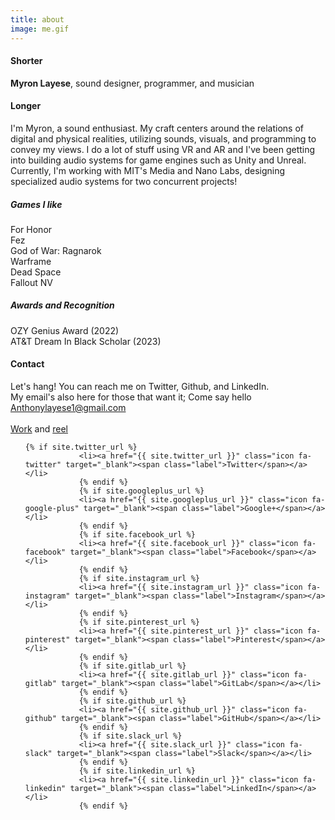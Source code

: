 ```yaml
---
title: about
image: me.gif
---
```


<h4 class="major">Shorter</h4>

**Myron Layese**, sound designer, programmer, and musician

<h4 class="major">Longer</h4>

I'm Myron, a sound enthusiast. My craft centers around the relations of digital and physical realities, utilizing sounds, visuals, and programming to convey my views. I do a lot of stuff using VR and AR and I've been getting into building audio systems for game engines such as Unity and Unreal. 
Currently, I'm working with MIT's Media and Nano Labs, designing specialized audio systems for two concurrent projects!  

<h5 class="major">Games I like</h5>
For Honor
<br>
Fez
<br>
God of War: Ragnarok
<br>
Warframe
<br>
Dead Space
<br>
Fallout NV

<h5 class="major">Awards and Recognition</h5>
OZY Genius Award (2022)
<br>
AT&T Dream In Black Scholar (2023)


<h4 class="major">Contact</h4>

Let's hang! You can reach me on Twitter, Github, and LinkedIn. 
<br>
My email's also here for those that want it; Come say hello
<br>
<a href = "mailto: Anthonylayese1@gmail.com">Anthonylayese1@gmail.com</a>
<br>
<br>
<a href="#Portfolio">Work</a> and <a href="#Reel"> reel</a>
<ul class="icons">

	{% if site.twitter_url %}
				<li><a href="{{ site.twitter_url }}" class="icon fa-twitter" target="_blank"><span class="label">Twitter</span></a></li>
				{% endif %}
				{% if site.googleplus_url %}
				<li><a href="{{ site.googleplus_url }}" class="icon fa-google-plus" target="_blank"><span class="label">Google+</span></a></li>
				{% endif %}
				{% if site.facebook_url %}
				<li><a href="{{ site.facebook_url }}" class="icon fa-facebook" target="_blank"><span class="label">Facebook</span></a></li>
				{% endif %}
				{% if site.instagram_url %}
				<li><a href="{{ site.instagram_url }}" class="icon fa-instagram" target="_blank"><span class="label">Instagram</span></a></li>
				{% endif %}
				{% if site.pinterest_url %}
				<li><a href="{{ site.pinterest_url }}" class="icon fa-pinterest" target="_blank"><span class="label">Pinterest</span></a></li>
				{% endif %}
				{% if site.gitlab_url %}
				<li><a href="{{ site.gitlab_url }}" class="icon fa-gitlab" target="_blank"><span class="label">GitLab</span></a></li>
				{% endif %}
				{% if site.github_url %}
				<li><a href="{{ site.github_url }}" class="icon fa-github" target="_blank"><span class="label">GitHub</span></a></li>
				{% endif %}
				{% if site.slack_url %}
				<li><a href="{{ site.slack_url }}" class="icon fa-slack" target="_blank"><span class="label">Slack</span></a></li>
				{% endif %}
				{% if site.linkedin_url %}
				<li><a href="{{ site.linkedin_url }}" class="icon fa-linkedin" target="_blank"><span class="label">LinkedIn</span></a></li>
				{% endif %}

</ul>


